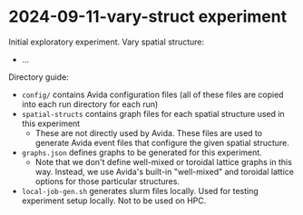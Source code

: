 # 2024-09-11-vary-struct experiment

Initial exploratory experiment. Vary spatial structure:

- ...

Directory guide:

- `config/` contains Avida configuration files (all of these files are copied into each run directory for each run)
- `spatial-structs` contains graph files for each spatial structure used in this experiment
  - These are not directly used by Avida. These files are used to generate Avida event files that configure the given spatial structure.
- `graphs.json` defines graphs to be generated for this experiment.
  - Note that we don't define well-mixed or toroidal lattice graphs in this way. Instead, we use Avida's built-in "well-mixed" and toroidal lattice options for those particular structures.
- `local-job-gen.sh` generates slurm files locally. Used for testing experiment setup locally. Not to be used on HPC.